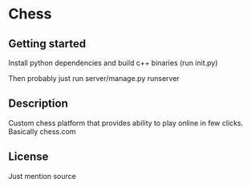 # Chess



## Getting started

Install python dependencies and build c++ binaries (run init.py)

Then probably just run server/manage.py runserver

## Description

Custom chess platform that provides ability to play online in few clicks.
Basically chess.com

## License

Just mention source
